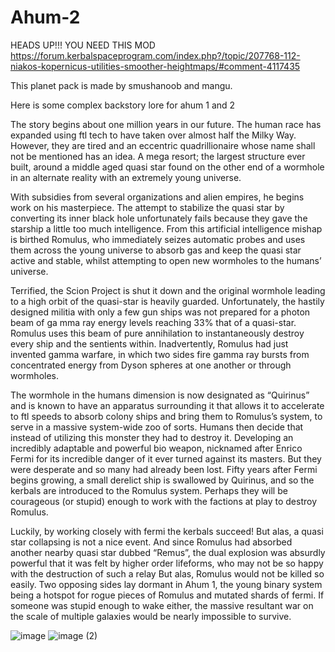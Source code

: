 # Ahum-2
HEADS UP!!!
YOU NEED THIS MOD
https://forum.kerbalspaceprogram.com/index.php?/topic/207768-112-niakos-kopernicus-utilities-smoother-heightmaps/#comment-4117435

This planet pack is made by smushanoob and mangu.

Here is some complex backstory lore for ahum 1 and 2

The story begins about one million years in our future. The human race has expanded using ftl tech to have taken over almost half the Milky Way. However, they are tired and an eccentric quadrillionaire whose name shall not be mentioned has an idea.
A mega resort; the largest structure ever built, around a middle aged quasi star found on the other end of a wormhole in an alternate reality with an extremely young universe.

With subsidies from several organizations and alien empires, he begins work on his masterpiece. The attempt to stabilize the quasi star by converting its inner black hole unfortunately fails because they gave the starship a little too much intelligence. From this artificial intelligence mishap is birthed Romulus, who immediately seizes automatic probes and uses them across the young universe to absorb gas and keep the quasi star active and stable, whilst attempting to open new wormholes to the humans’ universe.

Terrified, the Scion Project is shut it down and the original wormhole leading to a high orbit of the quasi-star is heavily guarded. Unfortunately, the hastily designed militia with only a few gun ships was not prepared for a photon beam of ga
mma ray energy levels reaching 33% that of a quasi-star. Romulus uses this beam of pure annihilation to instantaneously destroy every ship and the sentients within. 
Inadvertently, Romulus had just invented gamma warfare, in which two sides fire gamma ray bursts from concentrated energy from Dyson spheres at one another or through wormholes.

The wormhole in the humans dimension is now designated as “Quirinus” and is known to have an apparatus surrounding it that allows it to accelerate to ftl speeds to absorb colony ships and bring them to Romulus’s system, to serve in a massive system-wide zoo of sorts.
Humans then decide that instead of utilizing this monster they had to destroy it. Developing an incredibly adaptable and powerful bio weapon, nicknamed after Enrico Fermi for its incredible danger of it ever turned against its masters. But they were desperate and so many had already been lost.
Fifty years after Fermi begins growing, a small derelict ship is swallowed by Quirinus, and so the kerbals are introduced to the Romulus system. Perhaps they will be courageous (or stupid) enough to work with the factions at play to destroy Romulus.

Luckily, by working closely with fermi the kerbals succeed! But alas, a quasi star collapsing is not a nice event. And since Romulus had absorbed another nearby quasi star dubbed “Remus”, the dual explosion was absurdly powerful that it was felt by higher order lifeforms, who may not be so happy with the destruction of such a relay
But alas, Romulus would not be killed so easily. Two opposing sides lay dormant in Ahum 1, the young binary system being a hotspot for rogue pieces of Romulus and mutated shards of fermi. If someone was stupid enough to wake either, the massive resultant war on the scale of multiple galaxies would be nearly impossible to survive.

![image](https://user-images.githubusercontent.com/131598472/234432280-cda594bc-5feb-4fce-beb3-e777c1c62b3e.png)
![image (2)](https://user-images.githubusercontent.com/131598472/234432251-d9d25d57-eee7-41ab-8032-39c3d5487503.png)
